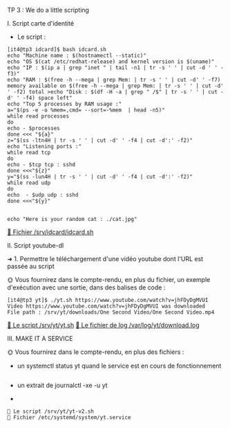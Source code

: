 TP 3 : We do a little scripting

I. Script carte d'identité

- Le script :
```
[it4@tp3 idcard]$ bash idcard.sh
echo "Machine name : $(hostnamectl --static)"
echo "OS $(cat /etc/redhat-release) and kernel version is $(uname)"
echo "IP : $(ip a | grep "inet " | tail -n1 | tr -s ' ' | cut -d ' ' -f3)"
echo "RAM : $(free -h --mega | grep Mem: | tr -s ' ' | cut -d' ' -f7) memory available on $(free -h --mega | grep Mem: | tr -s ' ' | cut -d' ' -f2) total >echo "Disk : $(df -H -a | grep " /$" | tr -s ' ' | cut -d' ' -f4) space left"
echo "Top 5 processes by RAM usage :"
a="$(ps -e -o %mem=,cmd= --sort=-%mem  | head -n5)"
while read processes
do
echo - $processes
done <<< "${a}"
z="$(ss -ltn4H | tr -s ' ' | cut -d' ' -f4 | cut -d':' -f2)"
echo "Listening ports :"
while read tcp
do
echo - $tcp tcp : sshd
done <<<"${z}"
y="$(ss -lun4H | tr -s ' ' | cut -d' ' -f4 | cut -d':' -f2)"
while read udp
do
echo  - $udp udp : sshd
done <<<"${y}"


echo "Here is your random cat : ./cat.jpg"
```

[📁 Fichier /srv/idcard/idcard.sh](idcard.sh)

II. Script youtube-dl 

➜ 1. Permettre le téléchargement d'une vidéo youtube dont l'URL est passée au script

🌞 Vous fournirez dans le compte-rendu, en plus du fichier, un exemple d'exécution avec une sortie, dans des balises de code :
```
[it4@tp3 yt]$ ./yt.sh https://www.youtube.com/watch?v=jhFDyDgMVUI
Video https://www.youtube.com/watch?v=jhFDyDgMVUI was downloaded
File path : /srv/yt/downloads/One Second Video/One Second Video.mp4
```
[📁 Le script /srv/yt/yt.sh](yt.sh)
[📁 Le fichier de log /var/log/yt/download.log](download.log)

III. MAKE IT A SERVICE

🌞 Vous fournirez dans le compte-rendu, en plus des fichiers :
- un systemctl status yt quand le service est en cours de fonctionnement
```

```
- un extrait de journalctl -xe -u yt
- ```

```
📁 Le script /srv/yt/yt-v2.sh
📁 Fichier /etc/systemd/system/yt.service
